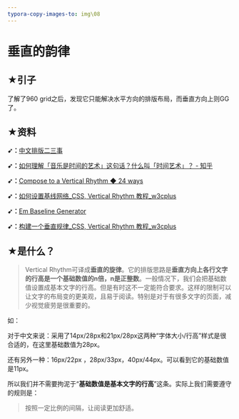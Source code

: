 ```yaml
---
typora-copy-images-to: img\08
---
```


# 垂直的韵律

## ★引子

了解了960 grid之后，发现它只能解决水平方向的排版布局，而垂直方向上则GG了。

## ★资料

**➹：**[中文排版二三事](http://zencode.in/8.%E4%B8%AD%E6%96%87%E6%8E%92%E7%89%88%E4%BA%8C%E4%B8%89%E4%BA%8B.html)

**➹：**[如何理解「音乐是时间的艺术」这句话？什么叫「时间艺术」？ - 知乎](https://www.zhihu.com/question/19751826)

**➹：**[Compose to a Vertical Rhythm ◆ 24 ways](https://24ways.org/2006/compose-to-a-vertical-rhythm)

**➹：**[如何设置基线网络_CSS, Vertical Rhythm 教程_w3cplus](https://www.w3cplus.com/css/how-to-set-up-a-baseline-grid.html)

**➹：**[Em Baseline Generator](https://joshnh.com/tools/em-baseline-generator.html)

**➹：**[构建一个垂直规律_CSS, Vertical Rhythm 教程_w3cplus](https://www.w3cplus.com/css/compose-to-a-vertical-rhythm.html)

## ★是什么？

> Vertical Rhythm可译成**垂直的旋律**。它的排版思路是**垂直方向上各行文字的行高是一个基础数值的n倍，n是正整数**。一般情况下，我们会把基础数值设置成基本文字的行高。但是有时这不一定能符合要求。这样的限制可以让文字的布局变的更美观，且易于阅读。特别是对于有很多文字的页面，减少视觉疲劳是很重要的。

如：

对于中文来说：采用了14px/28px和21px/28px这两种“字体大小/行高”样式是很合适的，在这里基础数值为28px。

还有另外一种：16px/22px ，28px/33px，40px/44px。可以看到它的基础数值是11px。

所以我们并不需要拘泥于“**基础数值是基本文字的行高**”这条。实际上我们需要遵守的规则是：

> 按照一定比例的间隔，让阅读更加舒适。
